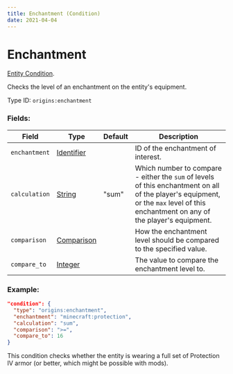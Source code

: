 ```yaml
---
title: Enchantment (Condition)
date: 2021-04-04
---
```

# Enchantment

[Entity Condition](../entity_conditions.md).

Checks the level of an enchantment on the entity's equipment.

Type ID: `origins:enchantment`

### Fields:

Field  | Type | Default | Description
-------|------|---------|-------------
`enchantment` | [Identifier](../data_types/identifier.md) | | ID of the enchantment of interest.
`calculation` | [String](../data_types/string.md) | "sum" | Which number to compare - either the `sum` of levels of this enchantment on all of the player's equipment, or the `max` level of this enchantment on any of the player's equipment.
`comparison` | [Comparison](../data_types/comparison.md) | | How the enchantment level should be compared to the specified value.
`compare_to` | [Integer](../data_types/integer.md) | | The value to compare the enchantment level to.

### Example:

```json
"condition": {
  "type": "origins:enchantment",
  "enchantment": "minecraft:protection",
  "calculation": "sum",
  "comparison": ">=",
  "compare_to": 16
}
```
This condition checks whether the entity is wearing a full set of Protection IV armor (or better, which might be possible with mods).
